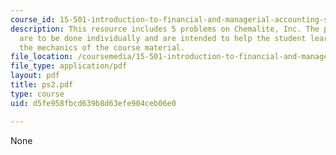 ```yaml
---
course_id: 15-501-introduction-to-financial-and-managerial-accounting-spring-2004
description: This resource includes 5 problems on Chemalite, Inc. The problem sets
  are to be done individually and are intended to help the student learn and practice
  the mechanics of the course material.
file_location: /coursemedia/15-501-introduction-to-financial-and-managerial-accounting-spring-2004/d5fe958fbcd639b8d63efe904ceb06e0_ps2.pdf
file_type: application/pdf
layout: pdf
title: ps2.pdf
type: course
uid: d5fe958fbcd639b8d63efe904ceb06e0

---
```

None